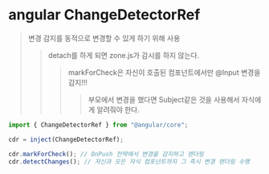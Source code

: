 # angular ChangeDetectorRef

> 변경 감지를 동적으로 변경할 수 있게 하기 위해 사용
>
> > detach를 하게 되면 zone.js가 감시를 하지 않는다.
> >
> > > markForCheck은 자신이 호출된 컴포넌트에서만 @Input 변경을 감지!!!
> > >
> > > > 부모에서 변경을 했다면 Subject같은 것을 사용해서 자식에게 알려줘야 한다.

```ts
import { ChangeDetectorRef } from "@angular/core";

cdr = inject(ChangeDetectorRef);

cdr.markForCheck(); // OnPush 전략에서 변경을 감지하고 렌더링
cdr.detectChanges(); // 자신과 모든 자식 컴포넌트까지 그 즉시 변경 렌더링 수행
```
